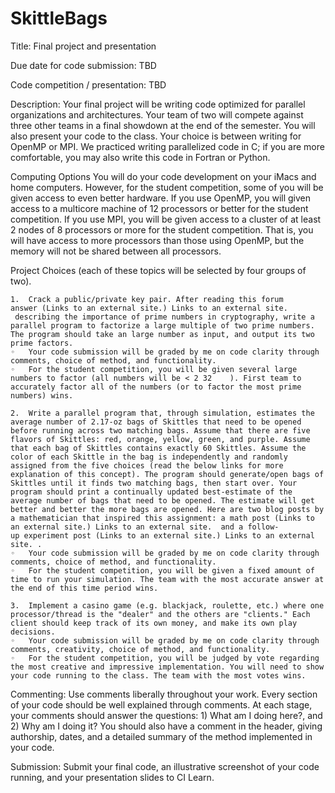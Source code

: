 # SkittleBags
Title: Final project and presentation

Due date for code submission: TBD

Code competition / presentation: TBD

Description:
Your final project will be writing code optimized for parallel organizations and architectures. Your team of two will compete against three other teams in a final showdown at the end of the semester. You will also present your code to the class.
Your choice is between writing for OpenMP or MPI. We practiced writing parallelized code in C; if you are more comfortable, you may also write this code in Fortran or Python.

Computing Options
You will do your code development on your iMacs and home computers. However, for the student competition, some of you will be given access to even better hardware.
If you use OpenMP, you will given access to a multicore machine of 12 processors or better for the student competition.
If you use MPI, you will be given access to a cluster of at least 2 nodes of 8 processors or more for the student competition. That is, you will have access to more processors than those using OpenMP, but the memory will not be shared between all processors.

Project Choices (each of these topics will be selected by four groups of two).

	1.	Crack a public/private key pair. After reading this forum answer (Links to an external site.) Links to an external site.  describing the importance of prime numbers in cryptography, write a parallel program to factorize a large multiple of two prime numbers. The program should take an large number as input, and output its two prime factors.
	◦	Your code submission will be graded by me on code clarity through comments, choice of method, and functionality.
	◦	For the student competition, you will be given several large numbers to factor (all numbers will be < 2 32    ). First team to accurately factor all of the numbers (or to factor the most prime numbers) wins.

	2.	Write a parallel program that, through simulation, estimates the average number of 2.17-oz bags of Skittles that need to be opened before running across two matching bags. Assume that there are five flavors of Skittles: red, orange, yellow, green, and purple. Assume that each bag of Skittles contains exactly 60 Skittles. Assume the color of each Skittle in the bag is independently and randomly assigned from the five choices (read the below links for more explanation of this concept). The program should generate/open bags of Skittles until it finds two matching bags, then start over. Your program should print a continually updated best-estimate of the average number of bags that need to be opened. The estimate will get better and better the more bags are opened. Here are two blog posts by a mathematician that inspired this assignment: a math post (Links to an external site.) Links to an external site.  and a follow-up experiment post (Links to an external site.) Links to an external site. . 
	◦	Your code submission will be graded by me on code clarity through comments, choice of method, and functionality.
	◦	For the student competition, you will be given a fixed amount of time to run your simulation. The team with the most accurate answer at the end of this time period wins.

	3.	Implement a casino game (e.g. blackjack, roulette, etc.) where one processor/thread is the "dealer" and the others are "clients." Each client should keep track of its own money, and make its own play decisions.
	◦	Your code submission will be graded by me on code clarity through comments, creativity, choice of method, and functionality.
	◦	For the student competition, you will be judged by vote regarding the most creative and impressive implementation. You will need to show your code running to the class. The team with the most votes wins.

Commenting:
Use comments liberally throughout your work. Every section of your code should be well explained through comments. At each stage, your comments should answer the questions: 1) What am I doing here?, and 2) Why am I doing it? You should also have a comment in the header, giving authorship, dates, and a detailed summary of the method implemented in your code.

Submission:
Submit your final code, an illustrative screenshot of your code running, and your presentation slides to CI Learn.
